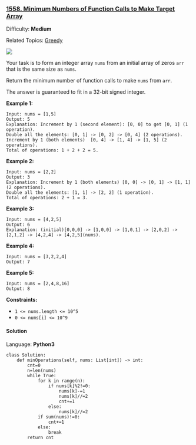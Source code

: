 ### [1558\. Minimum Numbers of Function Calls to Make Target Array](https://leetcode.com/problems/minimum-numbers-of-function-calls-to-make-target-array/)

Difficulty: **Medium**  

Related Topics: [Greedy](https://leetcode.com/tag/greedy/)


![](https://assets.leetcode.com/uploads/2020/07/10/sample_2_1887.png)

Your task is to form an integer array `nums` from an initial array of zeros `arr` that is the same size as `nums`.

Return the minimum number of function calls to make `nums` from `arr`.

The answer is guaranteed to fit in a 32-bit signed integer.

**Example 1:**

```
Input: nums = [1,5]
Output: 5
Explanation: Increment by 1 (second element): [0, 0] to get [0, 1] (1 operation).
Double all the elements: [0, 1] -> [0, 2] -> [0, 4] (2 operations).
Increment by 1 (both elements)  [0, 4] -> [1, 4] -> [1, 5] (2 operations).
Total of operations: 1 + 2 + 2 = 5.
```

**Example 2:**

```
Input: nums = [2,2]
Output: 3
Explanation: Increment by 1 (both elements) [0, 0] -> [0, 1] -> [1, 1] (2 operations).
Double all the elements: [1, 1] -> [2, 2] (1 operation).
Total of operations: 2 + 1 = 3.
```

**Example 3:**

```
Input: nums = [4,2,5]
Output: 6
Explanation: (initial)[0,0,0] -> [1,0,0] -> [1,0,1] -> [2,0,2] -> [2,1,2] -> [4,2,4] -> [4,2,5](nums).
```

**Example 4:**

```
Input: nums = [3,2,2,4]
Output: 7
```

**Example 5:**

```
Input: nums = [2,4,8,16]
Output: 8
```

**Constraints:**

*   `1 <= nums.length <= 10^5`
*   `0 <= nums[i] <= 10^9`


#### Solution

Language: **Python3**

```python3
class Solution:
    def minOperations(self, nums: List[int]) -> int:
        cnt=0
        n=len(nums)
        while True:
            for k in range(n):
                if nums[k]%2!=0:
                    nums[k]-=1
                    nums[k]//=2
                    cnt+=1
                else:
                    nums[k]//=2
            if sum(nums)!=0:
                cnt+=1
            else:
                break
        return cnt
```